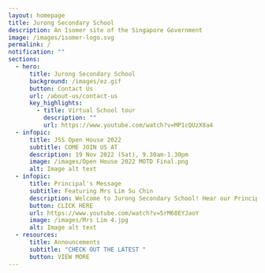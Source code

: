 ```yaml
---
layout: homepage
title: Jurong Secondary School
description: An Isomer site of the Singapore Government
image: /images/isomer-logo.svg
permalink: /
notification: ""
sections:
  - hero:
      title: Jurong Secondary School
      background: /images/ez.gif
      button: Contact Us
      url: /about-us/contact-us
      key_highlights:
        - title: Virtual School tour
          description: ""
          url: https://www.youtube.com/watch?v=MP1cQUzX8a4
  - infopic:
      title: JSS Open House 2022
      subtitle: COME JOIN US AT
      description: 19 Nov 2022 (Sat), 9.30am-1.30pm
      image: /images/Open House 2022 MOTD Final.png
      alt: Image alt text
  - infopic:
      title: Principal's Message
      subtitle: Featuring Mrs Lim Su Chin
      description: Welcome to Jurong Secondary School! Hear our Principal's Message below.
      button: CLICK HERE
      url: https://www.youtube.com/watch?v=5rM68EYJaoY
      image: /images/Mrs Lim 4.jpg
      alt: Image alt text
  - resources:
      title: Announcements
      subtitle: "CHECK OUT THE LATEST "
      button: VIEW MORE
---
```

